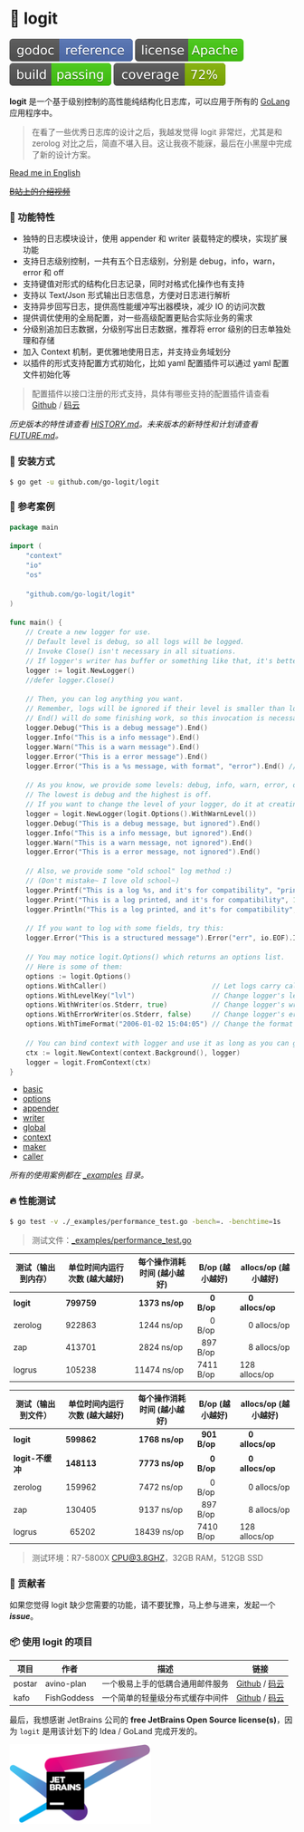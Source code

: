 # 📝 logit

[![Go Doc](_icons/godoc.svg)](https://pkg.go.dev/github.com/go-logit/logit)
[![License](_icons/license.svg)](https://www.apache.org/licenses/LICENSE-2.0.html)
[![License](_icons/build.svg)](_icons/build.svg)
[![License](_icons/coverage.svg)](_icons/coverage.svg)

**logit** 是一个基于级别控制的高性能纯结构化日志库，可以应用于所有的 [GoLang](https://golang.org) 应用程序中。

> 在看了一些优秀日志库的设计之后，我越发觉得 logit 非常烂，尤其是和 zerolog 对比之后，简直不堪入目。这让我夜不能寐，最后在小黑屋中完成了新的设计方案。

[Read me in English](./README.en.md)

~~[B站上的介绍视频](https://www.bilibili.com/video/BV14t4y1y7rF)~~

### 🥇 功能特性

* 独特的日志模块设计，使用 appender 和 writer 装载特定的模块，实现扩展功能
* 支持日志级别控制，一共有五个日志级别，分别是 debug，info，warn，error 和 off
* 支持键值对形式的结构化日志记录，同时对格式化操作也有支持
* 支持以 Text/Json 形式输出日志信息，方便对日志进行解析
* 支持异步回写日志，提供高性能缓冲写出器模块，减少 IO 的访问次数
* 提供调优使用的全局配置，对一些高级配置更贴合实际业务的需求
* 分级别追加日志数据，分级别写出日志数据，推荐将 error 级别的日志单独处理和存储
* 加入 Context 机制，更优雅地使用日志，并支持业务域划分
* 以插件的形式支持配置方式初始化，比如 yaml 配置插件可以通过 yaml 配置文件初始化等

> 配置插件以接口注册的形式支持，具体有哪些支持的配置插件请查看 [Github](https://github.com/go-logit) / [码云](https://gitee.com/go-logit)

_历史版本的特性请查看 [HISTORY.md](./HISTORY.md)。未来版本的新特性和计划请查看 [FUTURE.md](./FUTURE.md)。_

### 🚀 安装方式

```bash
$ go get -u github.com/go-logit/logit
```

### 📖 参考案例

```go
package main

import (
	"context"
	"io"
	"os"

	"github.com/go-logit/logit"
)

func main() {
	// Create a new logger for use.
	// Default level is debug, so all logs will be logged.
	// Invoke Close() isn't necessary in all situations.
	// If logger's writer has buffer or something like that, it's better to invoke Close() for flushing buffer or something else.
	logger := logit.NewLogger()
	//defer logger.Close()

	// Then, you can log anything you want.
	// Remember, logs will be ignored if their level is smaller than logger's level.
	// End() will do some finishing work, so this invocation is necessary.
	logger.Debug("This is a debug message").End()
	logger.Info("This is a info message").End()
	logger.Warn("This is a warn message").End()
	logger.Error("This is a error message").End()
	logger.Error("This is a %s message, with format", "error").End() // Format with params.

	// As you know, we provide some levels: debug, info, warn, error, off.
	// The lowest is debug and the highest is off.
	// If you want to change the level of your logger, do it at creating.
	logger = logit.NewLogger(logit.Options().WithWarnLevel())
	logger.Debug("This is a debug message, but ignored").End()
	logger.Info("This is a info message, but ignored").End()
	logger.Warn("This is a warn message, not ignored").End()
	logger.Error("This is a error message, not ignored").End()

	// Also, we provide some "old school" log method :)
	// (Don't mistake~ I love old school~)
	logger.Printf("This is a log %s, and it's for compatibility", "printed")
	logger.Print("This is a log printed, and it's for compatibility", 123)
	logger.Println("This is a log printed, and it's for compatibility", 666)

	// If you want to log with some fields, try this:
	logger.Error("This is a structured message").Error("err", io.EOF).Int("trace", 123).End()

	// You may notice logit.Options() which returns an options list.
	// Here is some of them:
	options := logit.Options()
	options.WithCaller()                          // Let logs carry caller information.
	options.WithLevelKey("lvl")                   // Change logger's level key to "lvl".
	options.WithWriter(os.Stderr, true)           // Change logger's writer to os.Stderr with buffer.
	options.WithErrorWriter(os.Stderr, false)     // Change logger's error writer to os.Stderr without buffer.
	options.WithTimeFormat("2006-01-02 15:04:05") // Change the format of time (Only the log's time will apply it).

	// You can bind context with logger and use it as long as you can get the context.
	ctx := logit.NewContext(context.Background(), logger)
	logger = logit.FromContext(ctx)
}
```

* [basic](./_examples/basic.go)
* [options](./_examples/options.go)
* [appender](./_examples/appender.go)
* [writer](./_examples/writer.go)
* [global](./_examples/global.go)
* [context](./_examples/context.go)
* [maker](./_examples/maker.go)
* [caller](./_examples/caller.go)

_所有的使用案例都在 [_examples](./_examples) 目录。_

### 🔥 性能测试

```bash
$ go test -v ./_examples/performance_test.go -bench=. -benchtime=1s
```

> 测试文件：[_examples/performance_test.go](./_examples/performance_test.go)

| 测试（输出到内存） | 单位时间内运行次数 (越大越好) |  每个操作消耗时间 (越小越好) | B/op (越小越好) | allocs/op (越小越好) |
| -----------|--------|-------------|-------------|-------------|
| **logit** | **799759** | **&nbsp; 1373 ns/op** | **&nbsp; &nbsp; &nbsp; 0 B/op** | **&nbsp; &nbsp; 0 allocs/op** |
| zerolog | 922863 | &nbsp; 1244 ns/op | &nbsp; &nbsp; &nbsp; 0 B/op | &nbsp; &nbsp; 0 allocs/op |
| zap | 413701 | &nbsp; 2824 ns/op | &nbsp; 897 B/op | &nbsp; &nbsp; 8 allocs/op |
| logrus | 105238 | 11474 ns/op | 7411 B/op | 128 allocs/op |

| 测试（输出到文件） | 单位时间内运行次数 (越大越好) |  每个操作消耗时间 (越小越好) | B/op (越小越好) | allocs/op (越小越好) |
| -----------|--------|-------------|-------------|-------------|
| **logit** | **599862** | **&nbsp; 1768 ns/op** | **&nbsp; 901 B/op** | **&nbsp; &nbsp; 0 allocs/op** |
| **logit-不缓冲** | **148113** | **&nbsp; 7773 ns/op** | **&nbsp; &nbsp; &nbsp; 0 B/op** | **&nbsp; &nbsp; 0 allocs/op** |
| zerolog | 159962 | &nbsp; 7472 ns/op | &nbsp; &nbsp; &nbsp; 0 B/op | &nbsp; &nbsp; 0 allocs/op |
| zap | 130405 | &nbsp; 9137 ns/op | &nbsp; 897 B/op | &nbsp; &nbsp; 8 allocs/op |
| logrus | &nbsp; 65202 | 18439 ns/op | 7410 B/op | 128 allocs/op |

> 测试环境：R7-5800X CPU@3.8GHZ，32GB RAM，512GB SSD

### 👥 贡献者

如果您觉得 logit 缺少您需要的功能，请不要犹豫，马上参与进来，发起一个 _**issue**_。

### 📦 使用 logit 的项目

| 项目 | 作者 | 描述 | 链接 |
| -----------|--------|-------------| ---------------- |
| postar | avino-plan | 一个极易上手的低耦合通用邮件服务 | [Github](https://github.com/avino-plan/postar) / [码云](https://gitee.com/avino-plan/postar) |
| kafo | FishGoddess | 一个简单的轻量级分布式缓存中间件 | [Github](https://github.com/FishGoddess/kafo) / [码云](https://gitee.com/FishGoddess/kafo) |

最后，我想感谢 JetBrains 公司的 **free JetBrains Open Source license(s)**，因为 `logit` 是用该计划下的 Idea / GoLand 完成开发的。

<a href="https://www.jetbrains.com/?from=logit" target="_blank"><img src="./_icons/jetbrains.png" width="250"/></a>
